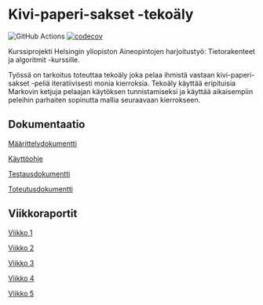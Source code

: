 # Kivi-paperi-sakset -tekoäly

![GitHub Actions](https://github.com/hhautajarvi/kps-tekoaly/workflows/CI/badge.svg)
[![codecov](https://codecov.io/gh/hhautajarvi/kps-tekoaly/branch/main/graph/badge.svg?token=IAIN4IONLA)](https://codecov.io/gh/hhautajarvi/kps-tekoaly)

Kurssiprojekti Helsingin yliopiston Aineopintojen harjoitustyö: Tietorakenteet ja algoritmit -kurssille.

Työssä on tarkoitus toteuttaa tekoäly joka pelaa ihmistä vastaan kivi-paperi-sakset -peliä iteratiivisesti monia kierroksia. Tekoäly käyttää eripituisia Markovin ketjuja pelaajan käytöksen tunnistamiseksi ja käyttää aikaisempiin peleihin parhaiten sopinutta mallia seuraavaan kierrokseen.

## Dokumentaatio

[Määrittelydokumentti](https://github.com/hhautajarvi/kps-tekoaly/blob/master/Dokumentaatio/maarittelydokumentti.md)

[Käyttöohje](https://github.com/hhautajarvi/kps-tekoaly/blob/master/Dokumentaatio/kaytto-ohje.md)

[Testausdokumentti](https://github.com/hhautajarvi/kps-tekoaly/blob/master/Dokumentaatio/testausdokumentti.md)

[Toteutusdokumentti](https://github.com/hhautajarvi/kps-tekoaly/blob/master/Dokumentaatio/toteutusdokumentti.md)

## Viikkoraportit

[Viikko 1](https://github.com/hhautajarvi/kps-tekoaly/blob/master/Dokumentaatio/Viikkoraportti1.md)

[Viikko 2](https://github.com/hhautajarvi/kps-tekoaly/blob/master/Dokumentaatio/Viikkoraportti2.md)

[Viikko 3](https://github.com/hhautajarvi/kps-tekoaly/blob/master/Dokumentaatio/Viikkoraportti3.md)

[Viikko 4](https://github.com/hhautajarvi/kps-tekoaly/blob/master/Dokumentaatio/Viikkoraportti4.md)

[Viikko 5](https://github.com/hhautajarvi/kps-tekoaly/blob/master/Dokumentaatio/Viikkoraportti5.md)
